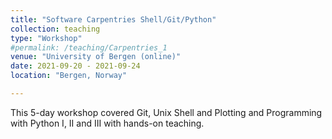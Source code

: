 ```yaml
---
title: "Software Carpentries Shell/Git/Python"
collection: teaching
type: "Workshop"
#permalink: /teaching/Carpentries_1
venue: "University of Bergen (online)"
date: 2021-09-20 - 2021-09-24
location: "Bergen, Norway"

---
```


This 5-day workshop covered Git, Unix Shell and Plotting and Programming with Python I, II and III with hands-on teaching.

